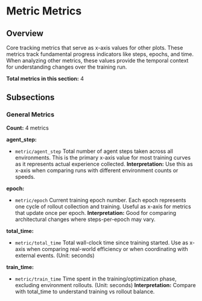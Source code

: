 # Metric Metrics

## Overview

Core tracking metrics that serve as x-axis values for other plots. These metrics track
fundamental progress indicators like steps, epochs, and time. When analyzing other metrics,
these values provide the temporal context for understanding changes over the training run.

**Total metrics in this section:** 4

## Subsections

### General Metrics

**Count:** 4 metrics

**agent_step:**
- `metric/agent_step`
  Total number of agent steps taken across all environments. This is the primary x-axis value
  for most training curves as it represents actual experience collected.
  **Interpretation:** Use this as x-axis when comparing runs with different environment counts or speeds.


**epoch:**
- `metric/epoch`
  Current training epoch number. Each epoch represents one cycle of rollout collection and training.
  Useful as x-axis for metrics that update once per epoch.
  **Interpretation:** Good for comparing architectural changes where steps-per-epoch may vary.


**total_time:**
- `metric/total_time`
  Total wall-clock time since training started. Use as x-axis when comparing real-world efficiency
  or when coordinating with external events. (Unit: seconds)


**train_time:**
- `metric/train_time`
  Time spent in the training/optimization phase, excluding environment rollouts. (Unit: seconds)
  **Interpretation:** Compare with total_time to understand training vs rollout balance.



